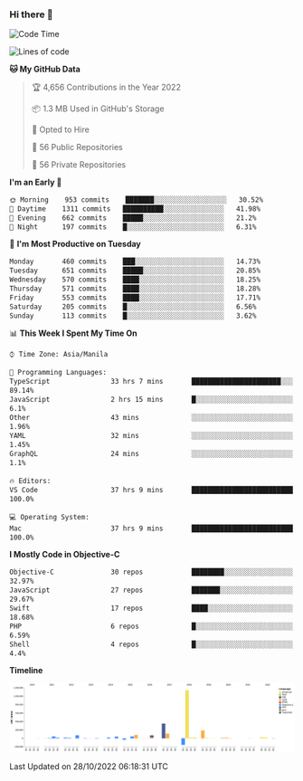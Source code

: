 ### Hi there 👋

<!--START_SECTION:waka-->
![Code Time](http://img.shields.io/badge/Code%20Time-3%2C258%20hrs%2010%20mins-blue)

![Lines of code](https://img.shields.io/badge/From%20Hello%20World%20I%27ve%20Written-2%20Million%20lines%20of%20code-blue)

**🐱 My GitHub Data** 

> 🏆 4,656 Contributions in the Year 2022
 > 
> 📦 1.3 MB Used in GitHub's Storage 
 > 
> 💼 Opted to Hire
 > 
> 📜 56 Public Repositories 
 > 
> 🔑 56 Private Repositories  
 > 
**I'm an Early 🐤** 

```text
🌞 Morning    953 commits    ███████░░░░░░░░░░░░░░░░░░   30.52% 
🌆 Daytime    1311 commits   ██████████░░░░░░░░░░░░░░░   41.98% 
🌃 Evening    662 commits    █████░░░░░░░░░░░░░░░░░░░░   21.2% 
🌙 Night      197 commits    █░░░░░░░░░░░░░░░░░░░░░░░░   6.31%

```
📅 **I'm Most Productive on Tuesday** 

```text
Monday       460 commits    ███░░░░░░░░░░░░░░░░░░░░░░   14.73% 
Tuesday      651 commits    █████░░░░░░░░░░░░░░░░░░░░   20.85% 
Wednesday    570 commits    ████░░░░░░░░░░░░░░░░░░░░░   18.25% 
Thursday     571 commits    ████░░░░░░░░░░░░░░░░░░░░░   18.28% 
Friday       553 commits    ████░░░░░░░░░░░░░░░░░░░░░   17.71% 
Saturday     205 commits    █░░░░░░░░░░░░░░░░░░░░░░░░   6.56% 
Sunday       113 commits    █░░░░░░░░░░░░░░░░░░░░░░░░   3.62%

```


📊 **This Week I Spent My Time On** 

```text
⌚︎ Time Zone: Asia/Manila

💬 Programming Languages: 
TypeScript               33 hrs 7 mins       ██████████████████████░░░   89.14% 
JavaScript               2 hrs 15 mins       █░░░░░░░░░░░░░░░░░░░░░░░░   6.1% 
Other                    43 mins             ░░░░░░░░░░░░░░░░░░░░░░░░░   1.96% 
YAML                     32 mins             ░░░░░░░░░░░░░░░░░░░░░░░░░   1.45% 
GraphQL                  24 mins             ░░░░░░░░░░░░░░░░░░░░░░░░░   1.1%

🔥 Editors: 
VS Code                  37 hrs 9 mins       █████████████████████████   100.0%

💻 Operating System: 
Mac                      37 hrs 9 mins       █████████████████████████   100.0%

```

**I Mostly Code in Objective-C** 

```text
Objective-C              30 repos            ████████░░░░░░░░░░░░░░░░░   32.97% 
JavaScript               27 repos            ███████░░░░░░░░░░░░░░░░░░   29.67% 
Swift                    17 repos            ████░░░░░░░░░░░░░░░░░░░░░   18.68% 
PHP                      6 repos             █░░░░░░░░░░░░░░░░░░░░░░░░   6.59% 
Shell                    4 repos             █░░░░░░░░░░░░░░░░░░░░░░░░   4.4%

```


**Timeline**

![Chart not found](https://raw.githubusercontent.com/rad182/rad182/main/charts/bar_graph.png) 


 Last Updated on 28/10/2022 06:18:31 UTC
<!--END_SECTION:waka-->


<!--
**rad182/rad182** is a ✨ _special_ ✨ repository because its `README.md` (this file) appears on your GitHub profile.

Here are some ideas to get you started:

- 🔭 I’m currently working on ...
- 🌱 I’m currently learning ...
- 👯 I’m looking to collaborate on ...
- 🤔 I’m looking for help with ...
- 💬 Ask me about ...
- 📫 How to reach me: ...
- 😄 Pronouns: ...
- ⚡ Fun fact: ...
-->

